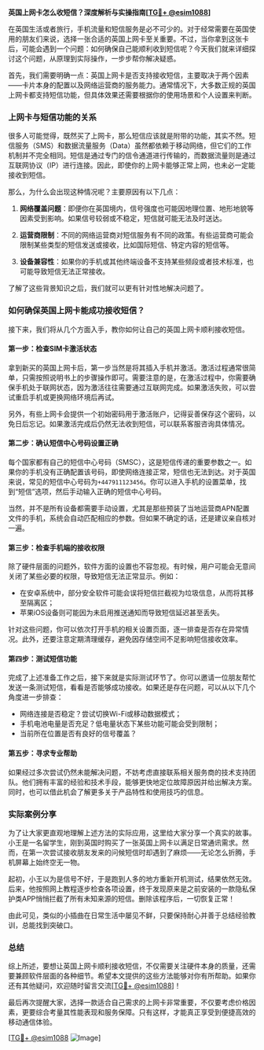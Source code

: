 **英国上网卡怎么收短信？深度解析与实操指南[[TG💪+ @esim1088](https://t.me/s/esim1088)]**

在英国生活或者旅行，手机流量和短信服务是必不可少的。对于经常需要在英国使用的朋友们来说，选择一张合适的英国上网卡至关重要。不过，当你拿到这张卡后，可能会遇到一个问题：如何确保自己能顺利收到短信呢？今天我们就来详细探讨这个问题，从原理到实际操作，一步步帮你解决疑惑。

首先，我们需要明确一点：英国上网卡是否支持接收短信，主要取决于两个因素——卡片本身的配置以及网络运营商的服务能力。通常情况下，大多数正规的英国上网卡都支持短信功能，但具体效果还需要根据你的使用场景和个人设置来判断。

### 上网卡与短信功能的关系

很多人可能觉得，既然买了上网卡，那么短信应该就是附带的功能，其实不然。短信服务（SMS）和数据流量服务（Data）虽然都依赖于移动网络，但它们的工作机制并不完全相同。短信是通过专门的信令通道进行传输的，而数据流量则是通过互联网协议（IP）进行连接。因此，即使你的上网卡能够正常上网，也未必一定能接收到短信。

那么，为什么会出现这种情况呢？主要原因有以下几点：

1. **网络覆盖问题**：即便你在英国境内，信号强度也可能因地理位置、地形地貌等因素受到影响。如果信号较弱或不稳定，短信就可能无法及时送达。
   
2. **运营商限制**：不同的网络运营商对短信服务有不同的政策。有些运营商可能会限制某些类型的短信发送或接收，比如国际短信、特定内容的短信等。

3. **设备兼容性**：如果你的手机或其他终端设备不支持某些频段或者技术标准，也可能导致短信无法正常接收。

了解了这些背景知识之后，我们就可以更有针对性地解决问题了。

### 如何确保英国上网卡能成功接收短信？

接下来，我们将从几个方面入手，教你如何让自己的英国上网卡顺利接收短信。

#### 第一步：检查SIM卡激活状态

拿到新买的英国上网卡后，第一步当然是将其插入手机并激活。激活过程通常很简单，只需按照说明书上的步骤操作即可。需要注意的是，在激活过程中，你需要确保手机处于联网状态，因为激活往往需要通过互联网完成。如果激活失败，可以尝试重启手机或更换网络环境后再试。

另外，有些上网卡会提供一个初始密码用于激活账户，记得妥善保存这个密码，以免日后忘记。如果激活完成后仍然无法收到短信，可以联系客服咨询具体情况。

#### 第二步：确认短信中心号码设置正确

每个国家都有自己的短信中心号码（SMSC），这是短信传递的重要参数之一。如果你的手机没有正确配置该号码，即使网络连接正常，短信也无法到达。对于英国来说，常见的短信中心号码为`+447911123456`。你可以进入手机的设置菜单，找到“短信”选项，然后手动输入正确的短信中心号码。

当然，并不是所有设备都需要手动设置，尤其是那些预装了当地运营商APN配置文件的手机，系统会自动匹配相应的参数。但如果不确定的话，还是建议亲自核对一遍。

#### 第三步：检查手机端的接收权限

除了硬件层面的问题外，软件方面的设置也不容忽视。有时候，用户可能会无意间关闭了某些必要的权限，导致短信无法正常显示。例如：

- 在安卓系统中，部分安全软件可能会误将短信拦截视为垃圾信息，从而将其移至隔离区；
- 苹果iOS设备则可能因为未启用推送通知而导致短信延迟甚至丢失。

针对这些问题，你可以依次打开手机的相关设置页面，逐一排查是否存在异常情况。此外，还要注意定期清理缓存，避免因存储空间不足影响短信接收效率。

#### 第四步：测试短信功能

完成了上述准备工作之后，接下来就是实际测试环节了。你可以邀请一位朋友帮忙发送一条测试短信，看看是否能够成功接收。如果还是存在问题，可以从以下几个角度进一步排查：

- 网络连接是否稳定？尝试切换Wi-Fi或移动数据模式；
- 手机电池电量是否充足？低电量状态下某些功能可能会受到限制；
- 当前所在位置是否有良好的信号覆盖？

#### 第五步：寻求专业帮助

如果经过多次尝试仍然未能解决问题，不妨考虑直接联系相关服务商的技术支持团队。他们拥有丰富的经验和技术手段，能够更快地定位故障原因并给出解决方案。同时，也可以借此机会了解更多关于产品特性和使用技巧的信息。

### 实际案例分享

为了让大家更直观地理解上述方法的实际应用，这里给大家分享一个真实的故事。小王是一名留学生，刚到英国时购买了一张英国上网卡以满足日常通讯需求。然而，在第一次尝试接收朋友发来的问候短信时却遇到了麻烦——无论怎么折腾，手机屏幕上始终空无一物。

起初，小王以为是信号不好，于是跑到人多的地方重新开机测试，结果依然无效。后来，他按照网上教程逐步检查各项设置，终于发现原来是之前安装的一款隐私保护类APP悄悄拦截了所有未知来源的短信。删除该程序后，一切恢复正常！

由此可见，类似的小插曲在日常生活中屡见不鲜，只要保持耐心并善于总结经验教训，总能找到突破口。

### 总结

综上所述，要想让英国上网卡顺利接收短信，不仅需要关注硬件本身的质量，还需要兼顾软件层面的各种细节。希望本文提供的这些方法能够对你有所帮助。如果你还有其他疑问，欢迎随时留言交流[[TG💪+ @esim1088](https://t.me/s/esim1088)]！

最后再次提醒大家，选择一款适合自己需求的上网卡非常重要，不仅要考虑价格因素，更要综合考量其性能表现和服务保障。只有这样，才能真正享受到便捷高效的移动通信体验。

[[TG💪+ @esim1088](https://t.me/s/esim1088) ![Image](https://i.postimg.cc/4NQfJmqS/Snipaste-2025-05-13-00-14-12.png)]